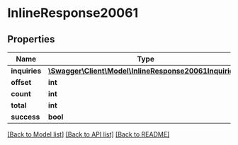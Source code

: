 # InlineResponse20061

## Properties
Name | Type | Description | Notes
------------ | ------------- | ------------- | -------------
**inquiries** | [**\Swagger\Client\Model\InlineResponse20061Inquiries[]**](InlineResponse20061Inquiries.md) |  | [optional] 
**offset** | **int** |  | [optional] 
**count** | **int** |  | [optional] 
**total** | **int** |  | [optional] 
**success** | **bool** |  | [optional] 

[[Back to Model list]](../../README.md#documentation-for-models) [[Back to API list]](../../README.md#documentation-for-api-endpoints) [[Back to README]](../../README.md)

